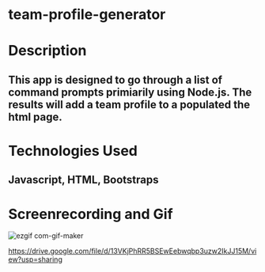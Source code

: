 # team-profile-generator
<h1> Description </h1>
 <h2> This app is designed to go through a list of command prompts primiarily using Node.js. The results will add a team profile to a populated the html page.</h2>
   
 <h1> Technologies Used </h1>
   <h2>Javascript, HTML, Bootstraps</h2>
   
   
  <h1>Screenrecording and Gif</h1>
  
  ![ezgif com-gif-maker](https://user-images.githubusercontent.com/105464327/175795272-84517b36-0508-46d3-bbd0-3749d41ae58d.gif)

https://drive.google.com/file/d/13VKjPhRR5BSEwEebwqbp3uzw2IkJJ15M/view?usp=sharing
